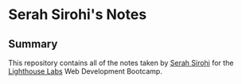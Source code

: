 # Serah Sirohi's Notes
<!-- # This is an H1 header (largest)
###### This is an H6 header (smallest) -->

## Summary 

This repository contains all of the notes taken by [Serah Sirohi](https://github.com/serahmetpalli) for the [Lighthouse Labs](https://www.lighthouselabs.ca/) Web Development Bootcamp.

